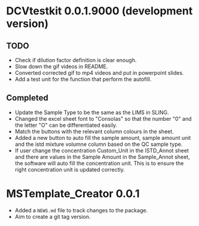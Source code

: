 # DCVtestkit 0.0.1.9000 (development version)

## TODO

* Check if dilution factor definition is clear enough.
* Slow down the gif videos in README.
* Converted corrected gif to mp4 videos and put in powerpoint slides.
* Add a test unit for the function that perform the autofill.  

## Completed

* Update the Sample Type to be the same as the LIMS in SLING.
* Changed the excel sheet font to "Consolas" so that the number "0" and the letter "O" can be differentiated easily.
* Match the buttons with the relevant column colours in the sheet.
* Added a new button to auto fill the sample amount, sample amount unit and the istd mixture volumne column based on the QC sample type.
* If user change the concentration Custom_Unit in the ISTD_Annot sheet and there are values in the Sample Amount in the Sample_Annot sheet, the software will auto fill the concentration unit. This is to ensure the right concentration unit is updated correctly.

# MSTemplate_Creator 0.0.1

* Added a `NEWS.md` file to track changes to the package.
* Aim to create a git tag version.
